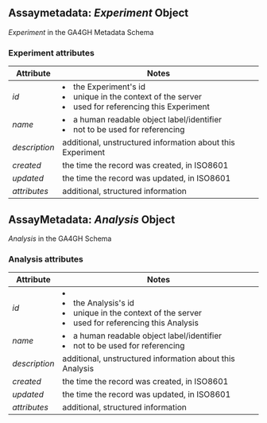 ## Assaymetadata: _Experiment_ Object

_Experiment_ in the GA4GH Metadata Schema

### Experiment attributes

Attribute | Notes
------ | ------
*id* | <li>the Experiment's id</li><li>unique in the context of the server</li><li>used for referencing this Experiment</li>
*name* | <li>a human readable object label/identifier</li><li>not to be used for referencing</li>
*description* | additional, unstructured information about this Experiment
*created* | the time the record was created, in ISO8601
*updated* | the time the record was updated, in ISO8601
*attributes* | additional, structured information

## AssayMetadata: *Analysis* Object

_Analysis_ in the GA4GH Schema

### Analysis attributes

Attribute | Notes
--- | ---
*id* | <li><li>the Analysis's id</li><li>unique in the context of the server</li><li>used for referencing this Analysis</li>
*name* | <li>a human readable object label/identifier</li><li>not to be used for referencing</li>
*description* | additional, unstructured information about this Analysis
*created* | the time the record was created, in ISO8601
*updated* | the time the record was updated, in ISO8601
*attributes* | additional, structured information

